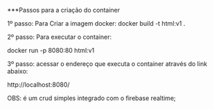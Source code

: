 
***Passos para a criação do container

1º passo: Para Criar a imagem docker:
docker build -t html:v1 .

2º passo: Para executar o container:

docker run -p 8080:80 html:v1

3º passo: acessar o endereço que executa o container através do link abaixo:

http://localhost:8080/

OBS: é um crud simples integrado com o firebase realtime;
